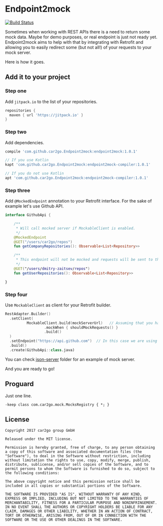# Endpoint2mock

[![Build Status](https://travis-ci.org/car2go/Endpoint2mock.svg?branch=master)](https://travis-ci.org/car2go/Endpoint2mock)

Sometimes when working with REST APIs there is a need to return some mock data. Maybe for demo purposes, or real endpoint is just not ready yet. Endpoint2mock aims to help with that by integrating with Retrofit and allowing you to easily redirect some (but not all!) of your requests to your mock server.

Here is how it goes.

## Add it to your project

### Step one

Add `jitpack.io` to the list of your repositories.

```groovy
repositories {
  maven { url 'https://jitpack.io' }
}
```

### Step two

Add dependencies.

```groovy
compile 'com.github.car2go.Endpoint2mock:endpoint2mock:1.0.1'

// If you use Kotlin
kapt 'com.github.car2go.Endpoint2mock:endpoint2mock-compiler:1.0.1'

// If you do not use Kotlin
apt 'com.github.car2go.Endpoint2mock:endpoint2mock-compiler:1.0.1'
```

### Step three

Add `@MockedEndpoint` annotation to your Retrofit interface. For the sake of example let's use Github API.

```kotlin
interface GithubApi {

    /**
     * Will call mocked server if MockableClient is enabled.
     */
    @MockedEndpoint
    @GET("/users/car2go/repos")
    fun getCompanyRepositories(): Observable<List<Repository>>

    /**
     * This endpoint will not be mocked and requests will be sent to the real server.
     */
    @GET("/users/dmitry-zaitsev/repos")
    fun getUserRepositories(): Observable<List<Repository>>

}
```

### Step four

Use `MockableClient` as client for your Retrofit builder.

```kotlin
RestAdapter.Builder()
  .setClient(
          MockableClient.build(mockServerUrl)   // Assuming that you have something running at this URL
                  .mockWhen { shouldMockRequests() }
                  .build()
  )
  .setEndpoint("https://api.github.com")  // In this case we are using Github API
  .build()
  .create(GithubApi::class.java)
```

You can check [json-server](https://github.com/car2go/Endpoint2mock/tree/master/json-server) folder for an example of mock server.

And you are ready to go!

## Proguard

Just one line.

```
-keep class com.car2go.mock.MocksRegistry { *; }
```

## License

```
Copyright 2017 car2go group GmbH

Released under the MIT license.

Permission is hereby granted, free of charge, to any person obtaining a copy of this software and associated documentation files (the "Software"), to deal in the Software without restriction, including without limitation the rights to use, copy, modify, merge, publish, distribute, sublicense, and/or sell copies of the Software, and to permit persons to whom the Software is furnished to do so, subject to the following conditions:

The above copyright notice and this permission notice shall be included in all copies or substantial portions of the Software.

THE SOFTWARE IS PROVIDED "AS IS", WITHOUT WARRANTY OF ANY KIND, EXPRESS OR IMPLIED, INCLUDING BUT NOT LIMITED TO THE WARRANTIES OF MERCHANTABILITY, FITNESS FOR A PARTICULAR PURPOSE AND NONINFRINGEMENT. IN NO EVENT SHALL THE AUTHORS OR COPYRIGHT HOLDERS BE LIABLE FOR ANY CLAIM, DAMAGES OR OTHER LIABILITY, WHETHER IN AN ACTION OF CONTRACT, TORT OR OTHERWISE, ARISING FROM, OUT OF OR IN CONNECTION WITH THE SOFTWARE OR THE USE OR OTHER DEALINGS IN THE SOFTWARE.
```
